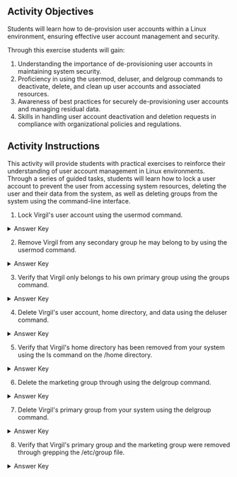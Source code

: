 ## Activity Objectives

Students will learn how to de-provision user accounts within a Linux environment, ensuring effective user account management and security.

Through this exercise students will gain:

1. Understanding the importance of de-provisioning user accounts in maintaining system security.
2. Proficiency in using the usermod, deluser, and delgroup commands to deactivate, delete, and clean up user accounts and associated resources.
3. Awareness of best practices for securely de-provisioning user accounts and managing residual data.
4. Skills in handling user account deactivation and deletion requests in compliance with organizational policies and regulations.

## Activity Instructions

This activity will provide students with practical exercises to reinforce their understanding of user account management in Linux environments. Through a series of guided tasks, students will learn how to lock a user account to prevent the user from accessing system resources, deleting the user and their data from the system, as well as deleting groups from the system using the command-line interface.

1. Lock Virgil's user account using the usermod command.
<details closed>
<summary>Answer Key</summary>
  <code>sudo usermod -L virgil</code>
</details>

2. Remove Virgil from any secondary group he may belong to by using the usermod command.
<details closed>
<summary>Answer Key</summary>
  <code>sudo usermod -G "" virgil</code>
</details>

3. Verify that Virgil only belongs to his own primary group using the groups command.
<details closed>
<summary>Answer Key</summary>
  <code>groups virgil</code>
</details>

4. Delete Virgil's user account, home directory, and data using the deluser command.
<details closed>
<summary>Answer Key</summary>
  <code>sudo deluser --remove-home virgil</code>
</details>

5. Verify that Virgil's home directory has been removed from your system using the ls command on the /home directory.
<details closed>
<summary>Answer Key</summary>
  <code>ls /home</code>
</details>

6. Delete the marketing group through using the delgroup command.
<details closed>
<summary>Answer Key</summary>
  <code>sudo delgroup marketing</code>
</details>

7. Delete Virgil's primary group from your system using the delgroup command.
<details closed>
<summary>Answer Key</summary>
  <code>sudo delgroup marketing</code>
</details>

8. Verify that Virgil's primary group and the marketing group were removed through grepping the /etc/group file. 
<details closed>
<summary>Answer Key</summary>
  <code>grep -e virgil -e marketing /etc/group</code>, since the commmand did not return anything the account and groups were removed.
</details>
